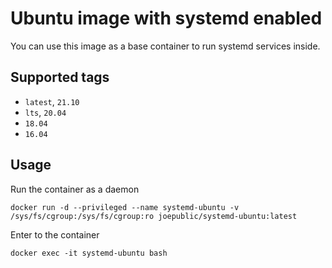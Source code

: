 # Ubuntu image with systemd enabled

You can use this image as a base container to run systemd services inside.

## Supported tags
 - `latest`, `21.10`
 - `lts`, `20.04`
 - `18.04`
 - `16.04`

## Usage

Run the container as a daemon

`docker run -d --privileged --name systemd-ubuntu -v /sys/fs/cgroup:/sys/fs/cgroup:ro joepublic/systemd-ubuntu:latest`

Enter to the container

`docker exec -it systemd-ubuntu bash`
